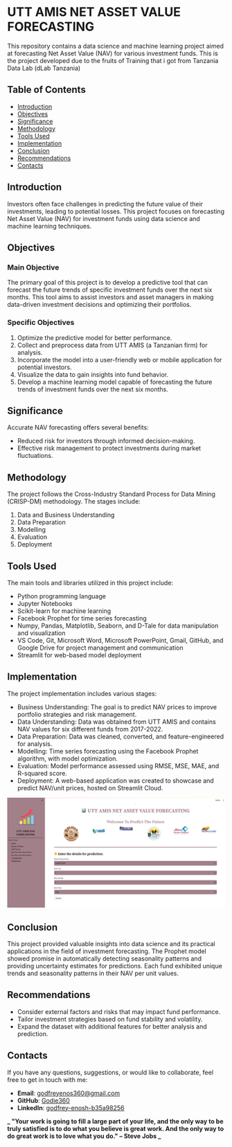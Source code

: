 ﻿# UTT AMIS NET ASSET VALUE FORECASTING

This repository contains a data science and machine learning project aimed at forecasting Net Asset Value (NAV) for various investment funds. This is the project developed due to the fruits of Training that i got from Tanzania Data Lab (dLab Tanzania)

## Table of Contents

- [Introduction](#introduction)
- [Objectives](#objectives)
- [Significance](#significance)
- [Methodology](#methodology)
- [Tools Used](#tools-used)
- [Implementation](#implementation)
- [Conclusion](#conclusion)
- [Recommendations](#recommendations)
- [Contacts](#contacts)

## Introduction

Investors often face challenges in predicting the future value of their investments, leading to potential losses. This project focuses on forecasting Net Asset Value (NAV) for investment funds using data science and machine learning techniques.

## Objectives

### Main Objective

The primary goal of this project is to develop a predictive tool that can forecast the future trends of specific investment funds over the next six months. This tool aims to assist investors and asset managers in making data-driven investment decisions and optimizing their portfolios.

### Specific Objectives

1. Optimize the predictive model for better performance.
2. Collect and preprocess data from UTT AMIS (a Tanzanian firm) for analysis.
3. Incorporate the model into a user-friendly web or mobile application for potential investors.
4. Visualize the data to gain insights into fund behavior.
5. Develop a machine learning model capable of forecasting the future trends of investment funds over the next six months.

## Significance

Accurate NAV forecasting offers several benefits:

- Reduced risk for investors through informed decision-making.
- Effective risk management to protect investments during market fluctuations.

## Methodology

The project follows the Cross-Industry Standard Process for Data Mining (CRISP-DM) methodology. The stages include:

1. Data and Business Understanding
2. Data Preparation
3. Modelling
4. Evaluation
5. Deployment

## Tools Used

The main tools and libraries utilized in this project include:

- Python programming language
- Jupyter Notebooks
- Scikit-learn for machine learning
- Facebook Prophet for time series forecasting
- Numpy, Pandas, Matplotlib, Seaborn, and D-Tale for data manipulation and visualization
- VS Code, Git, Microsoft Word, Microsoft PowerPoint, Gmail, GitHub, and Google Drive for project management and communication
- Streamlit for web-based model deployment

## Implementation

The project implementation includes various stages:

- Business Understanding: The goal is to predict NAV prices to improve portfolio strategies and risk management.
- Data Understanding: Data was obtained from UTT AMIS and contains NAV values for six different funds from 2017-2022.
- Data Preparation: Data was cleaned, converted, and feature-engineered for analysis.
- Modelling: Time series forecasting using the Facebook Prophet algorithm, with model optimization.
- Evaluation: Model performance assessed using RMSE, MSE, MAE, and R-squared score.
- Deployment: A web-based application was created to showcase and predict NAV/unit prices, hosted on Streamlit Cloud.

![screenshot of the predicton part](app/images/Screenshot.png)

## Conclusion

This project provided valuable insights into data science and its practical applications in the field of investment forecasting. The Prophet model showed promise in automatically detecting seasonality patterns and providing uncertainty estimates for predictions. Each fund exhibited unique trends and seasonality patterns in their NAV per unit values.

## Recommendations

- Consider external factors and risks that may impact fund performance.
- Tailor investment strategies based on fund stability and volatility.
- Expand the dataset with additional features for better analysis and prediction.

## Contacts

If you have any questions, suggestions, or would like to collaborate, feel free to get in touch with me:

- **Email**: [godfreyenos360@gmail.com](mailto:godfreyenos360@gmail.com)
- **GitHub**: [Godie360](https://github.com/Godie360)
- **LinkedIn**: [godfrey-enosh-b35a98256](https://www.linkedin.com/in/godfrey-enosh-b35a98256/)

**_ "Your work is going to fill a large part of your life, and the only way to be truly satisfied is to do what you believe is great work. And the only way to do great work is to love what you do." – Steve Jobs _**

